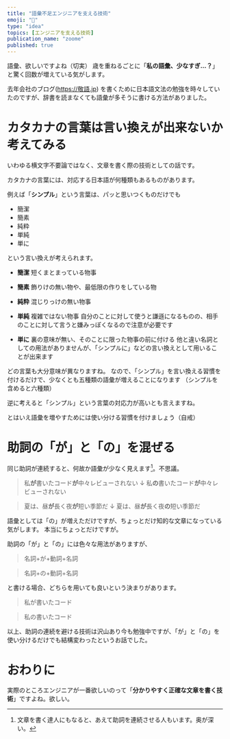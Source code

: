 ```yaml
---
title: "語彙不足エンジニアを支える技術"
emoji: "📝"
type: "idea"
topics: [エンジニアを支える技術]
publication_name: "zoome"
published: true
---
```


語彙、欲しいですよね（切実）
歳を重ねるごとに「**私の語彙、少なすぎ…？**」と驚く回数が増えている気がします。

去年会社のブログ(https://敬語.jp) を書くために日本語文法の勉強を時々していたのですが、辞書を読まなくても語彙が多そうに書ける方法がありました。

# カタカナの言葉は言い換えが出来ないか考えてみる

いわゆる横文字不要論ではなく、文章を書く際の技術としての話です。

カタカナの言葉には、対応する日本語が何種類もあるものがあります。

例えば「**シンプル**」という言葉は、パッと思いつくものだけでも

* 簡潔
* 簡素
* 純粋
* 単純
* 単に

という言い換えが考えられます。

* **簡潔**
短くまとまっている物事

* **簡素**
飾りけの無い物や、最低限の作りをしている物

* **純粋**
混じりっけの無い物事

* **単純**
複雑ではない物事
自分のことに対して使うと謙遜になるものの、相手のことに対して言うと嫌みっぽくなるので注意が必要です

* **単に**
裏の意味が無い、そのことに限った物事の前に付ける
他と違い名詞としての用法がありませんが、「シンプルに」などの言い換えとして用いることが出来ます

どの言葉も大分意味が異なりますね。
なので、「シンプル」を言い換える習慣を付けるだけで、少なくとも五種類の語彙が増えることになります
（シンプルを含めると六種類）

逆に考えると「シンプル」という言葉の対応力が高いとも言えますね。

とはいえ語彙を増やすためには使い分ける習慣を付けましょう（自戒）

# 助詞の「が」と「の」を混ぜる

同じ助詞が連続すると、何故か語彙が少なく見えます[^1]。不思議。

> 私**が**書いたコード**が**中々レビューされない
> ↓
> 私**の**書いたコード**が**中々レビューされない

> 夏は、昼**が**長く夜**が**短い季節だ
> ↓
> 夏は、昼**が**長く夜**の**短い季節だ

語彙としては「の」が増えただけですが、ちょっとだけ知的な文章になっている気がします。
本当にちょっとだけですが。

助詞の「が」と「の」には色々な用法がありますが、

> 名詞+が+動詞+名詞

> 名詞+の+動詞+名詞

と書ける場合、どちらを用いても良いという決まりがあります。

> 私が書いたコード

> 私の書いたコード

以上、助詞の連続を避ける技術は沢山あり今も勉強中ですが、「が」と「の」を使い分けるだけでも結構変わったというお話でした。

# おわりに
実際のところエンジニアが一番欲しいのって「**分かりやすく正確な文章を書く技術**」ですよね。欲しい。

[^1]: 文章を書く達人にもなると、あえて助詞を連続させる人もいます。奥が深い。